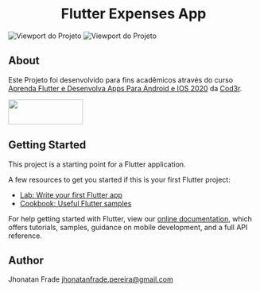<p align="center">
  <h1 align="center">
    Flutter Expenses App
  </h1>
</p>

![Viewport do Projeto][viewport1]
![Viewport do Projeto][viewport2]

## About
Este Projeto foi desenvolvido para fins acadêmicos através do curso [Aprenda Flutter e Desenvolva Apps Para Android e IOS 2020](https://www.udemy.com/course/curso-flutter/) da [Cod3r](https://www.cod3r.com.br/).

<div>
  <a href="https://flutter.dev/docs"><img src="https://upload.wikimedia.org/wikipedia/commons/1/17/Google-flutter-logo.png" height="50px" width="150px"></a>
</div>

## Getting Started

This project is a starting point for a Flutter application.

A few resources to get you started if this is your first Flutter project:

- [Lab: Write your first Flutter app](https://flutter.dev/docs/get-started/codelab)
- [Cookbook: Useful Flutter samples](https://flutter.dev/docs/cookbook)

For help getting started with Flutter, view our
[online documentation](https://flutter.dev/docs), which offers tutorials,
samples, guidance on mobile development, and a full API reference.

## Author

Jhonatan Frade <jhonatanfrade.pereira@gmail.com>

[viewport1]: https://raw.githubusercontent.com/Jhonatan-Pereira/flutter_expenses/master/assets/viewport/viewport1.png "Viewport1"
[viewport2]: https://raw.githubusercontent.com/Jhonatan-Pereira/flutter_expenses/master/assets/viewport/viewport2.png "Viewport2"